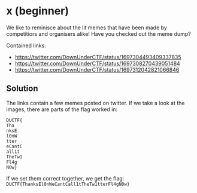 # x (beginner)
We like to reminisce about the lit memes that have been made by competitiors and organisers alike! Have you checked out the meme dump?

Contained links:
* https://twitter.com/DownUnderCTF/status/1697304493409337835
* https://twitter.com/DownUnderCTF/status/1697308270439051484
* https://twitter.com/DownUnderCTF/status/1697312042821066846

## Solution
The links contain a few memes posted on twitter. If we take a look at the images, there are parts of the flag worked in:
```
DUCTF{
Tha
nksE
l0nW
tter
eCantC
all1t
TheTw1
Fl4g
N0w}
```

If we set them correct together, we get the flag: `DUCTF{ThanksEl0nWeCantCall1tTheTw1tterFl4gN0w}`

